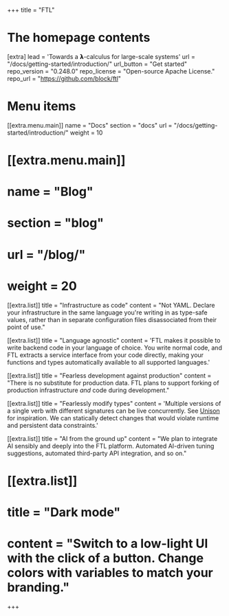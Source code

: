 +++
title = "FTL"


# The homepage contents
[extra]
lead = 'Towards a 𝝺-calculus for large-scale systems'
url = "/docs/getting-started/introduction/"
url_button = "Get started"
repo_version = "0.248.0"
repo_license = "Open-source Apache License."
repo_url = "https://github.com/block/ftl"

# Menu items
[[extra.menu.main]]
name = "Docs"
section = "docs"
url = "/docs/getting-started/introduction/"
weight = 10

# [[extra.menu.main]]
# name = "Blog"
# section = "blog"
# url = "/blog/"
# weight = 20

[[extra.list]]
title = "Infrastructure as code"
content = "Not YAML. Declare your infrastructure in the same language you're writing in as type-safe values, rather than in separate configuration files disassociated from their point of use."

[[extra.list]]
title = "Language agnostic"
content = 'FTL makes it possible to write backend code in your language of choice. You write normal code, and FTL extracts a service interface from your code directly, making your functions and types automatically available to all supported languages.'

[[extra.list]]
title = "Fearless development against production"
content = "There is no substitute for production data. FTL plans to support forking of production infrastructure _and_ code during development."

[[extra.list]]
title = "Fearlessly modify types"
content = 'Multiple versions of a single verb with different signatures can be live concurrently. See <a href="https://www.unison-lang.org/">Unison</a> for inspiration. We can statically detect changes that would violate runtime and persistent data constraints.'

[[extra.list]]
title = "AI from the ground up"
content = "We plan to integrate AI sensibly and deeply into the FTL platform. Automated AI-driven tuning suggestions, automated third-party API integration, and so on."

# [[extra.list]]
# title = "Dark mode"
# content = "Switch to a low-light UI with the click of a button. Change colors with variables to match your branding."

+++
